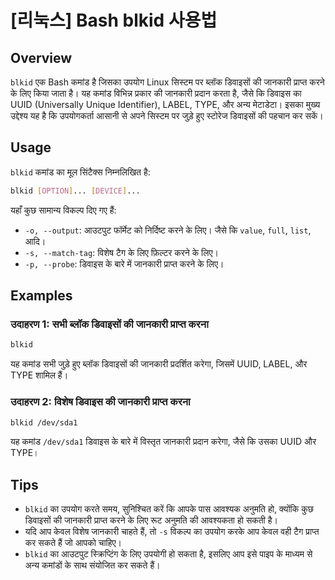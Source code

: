 # [리눅스] Bash blkid 사용법

## Overview
`blkid` एक Bash कमांड है जिसका उपयोग Linux सिस्टम पर ब्लॉक डिवाइसों की जानकारी प्राप्त करने के लिए किया जाता है। यह कमांड विभिन्न प्रकार की जानकारी प्रदान करता है, जैसे कि डिवाइस का UUID (Universally Unique Identifier), LABEL, TYPE, और अन्य मेटाडेटा। इसका मुख्य उद्देश्य यह है कि उपयोगकर्ता आसानी से अपने सिस्टम पर जुड़े हुए स्टोरेज डिवाइसों की पहचान कर सकें।

## Usage
`blkid` कमांड का मूल सिंटैक्स निम्नलिखित है:

```bash
blkid [OPTION]... [DEVICE]...
```

यहाँ कुछ सामान्य विकल्प दिए गए हैं:

- `-o, --output`: आउटपुट फॉर्मेट को निर्दिष्ट करने के लिए। जैसे कि `value`, `full`, `list`, आदि।
- `-s, --match-tag`: विशेष टैग के लिए फ़िल्टर करने के लिए।
- `-p, --probe`: डिवाइस के बारे में जानकारी प्राप्त करने के लिए।

## Examples
### उदाहरण 1: सभी ब्लॉक डिवाइसों की जानकारी प्राप्त करना
```bash
blkid
```
यह कमांड सभी जुड़े हुए ब्लॉक डिवाइसों की जानकारी प्रदर्शित करेगा, जिसमें UUID, LABEL, और TYPE शामिल हैं।

### उदाहरण 2: विशेष डिवाइस की जानकारी प्राप्त करना
```bash
blkid /dev/sda1
```
यह कमांड `/dev/sda1` डिवाइस के बारे में विस्तृत जानकारी प्रदान करेगा, जैसे कि उसका UUID और TYPE।

## Tips
- `blkid` का उपयोग करते समय, सुनिश्चित करें कि आपके पास आवश्यक अनुमति हो, क्योंकि कुछ डिवाइसों की जानकारी प्राप्त करने के लिए रूट अनुमति की आवश्यकता हो सकती है।
- यदि आप केवल विशेष जानकारी चाहते हैं, तो `-s` विकल्प का उपयोग करके आप केवल वही टैग प्राप्त कर सकते हैं जो आपको चाहिए।
- `blkid` का आउटपुट स्क्रिप्टिंग के लिए उपयोगी हो सकता है, इसलिए आप इसे पाइप के माध्यम से अन्य कमांडों के साथ संयोजित कर सकते हैं।